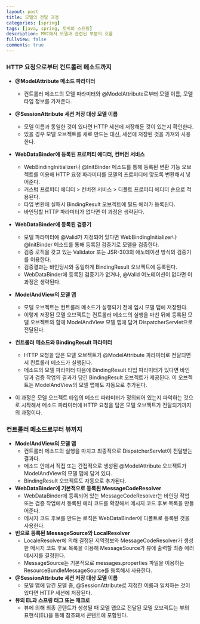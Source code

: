 ```yaml
---
layout: post
title: 모델의 전달 과정
categories: [spring]
tags: [java, spring, 토비의 스프링]
description: MVC에서 모델과 관련된 부분의 흐름
fullview: false
comments: true
---
```


### HTTP 요청으로부터 컨트롤러 메소드까지
* **@ModelAttribute 메소드 파라미터**
	* 컨트롤러 메소드의 모델 파라미터와 @ModelAttribute로부터 모델 이름, 모델 타입 정보를 가져온다.
* **@SessionAttribute 세션 저장 대상 모델 이름**
	* 모델 이름과 동일한 것이 있다면 HTTP 세션에 저장해둔 것이 있는지 확인한다.
	* 있을 경우 모델 오브젝트를 새로 만드는 대신, 세션에 저장된 것을 가져와 사용한다.
* **WebDataBinder에 등록된 프로퍼티 에디터, 컨버전 서비스**
	* WebBindingInitializer나 @InitBinder 메소드를 통해 등록된 변환 기능 오브젝트를 이용해 HTTP 요청 파라미터를 모델의 프로퍼티에 맞도록 변환해서 넣어준다.
	* 커스텀 프로퍼티 에디터 > 컨버전 서비스 > 디폴트 프로퍼티 에디터 순으로 적용된다.
	* 타입 변환에 실패시 BindingResult 오브젝트에 필드 에러가 등록된다.
	* 바인딩할 HTTP 파라미터가 없다면 이 과정은 생략된다.
* **WebDataBinder에 등록된 검증기**
	* 모델 파라미터에 @Valid가 지정되어 있다면 WebBindingInitializer나 @InitBinder 메소드를 통해 등록된 검증기로 모델을 검증한다.
	* 검증 로직을 갖고 있는 Validator 또는 JSR-303의 애노테이션 방식의 검증기를 이용한다.
	* 검증결과는 바인딩시와 동일하게 BindingResult 오브젝트에 등록된다.
	* WebDataBinder에 등록된 검증기가 없거나, @Valid 어노테이션이 없다면 이 과정은 생략된다.
* **ModelAndView의 모델 맵**
	* 모델 오브젝트는 컨트롤러 메소드가 실행되기 전에 임시 모델 맵에 저장된다.
	* 이렇게 저장된 모델 오브젝트는 컨트롤러 메소드의 실행을 마친 뒤에 등록된 모델 오브젝트와 함께 ModelAndView 모델 맵에 담겨 DispatcherServlet으로 전달된다.
* **컨트롤러 메소드와 BindingResult 파라미터**
	* HTTP 요청을 담은 모델 오브젝트가 @ModelAttribute 파라미터로 전달되면서 컨트롤러 메소드가 실행된다.
	* 메소드의 모델 파라미터 다음에 BindingResult 타입 파라미터가 있다면 바인딩과 검증 작업의 결과가 담긴 BindingResult 오브젝트가 제공된다. 이 오브젝트는 ModelAndView의 모델 맵에도 자동으로 추가된다.


* 이 과정은 모델 오브젝트 타입의 메소드 파라미터가 정의되어 있는지 파악하는 것으로 시작해서 메소드 파라미터에 HTTP 요청을 담은 모델 오브젝트가 전달되기까지의 과정이다.

### 컨트롤러 메소드로부터 뷰까지

* **ModelAndView의 모델 맵**
	* 컨트롤러 메소드의 실행을 마치고 최종적으로 DispatcherServlet이 전달받는 결과다.
	* 메소드 안에서 직접 또는 간접적으로 생성된 @ModelAttribute 오브젝트가 ModelAndView의 모델 맵에 담겨 있다.
	* BindingResult 오브젝트도 자동으로 추가된다.
* **WebDataBinder에 기본적으로 등록된 MessageCodeResolver**
	* WebDataBinder에 등록되어 있는 MessageCodeResolver는 바인딩 작업 또는 검증 작업에서 등록된 에러 코드를 확장해서 메시지 코드 후보 목록을 만들어준다.
	* 메시지 코드 후보를 만드는 로직은 WebDataBinder에 디폴트로 등록된 것을 사용한다.
* **빈으로 등록된 MessageSource와 LocalResolver**
	* LocaleResolver에 의해 결정된 지역정보와 MessageCodeResolver가 생성한 메시지 코드 후보 목록을 이용해 MessageSource가 뷰에 출력할 최종 에러 메시지를 결정한다.
	* MessageSource는 기본적으로 messages.properties 파일을 이용하는 ResourceBundleMessageSource를 등록해서 사용한다.
* **@SessionAttribute 세션 저장 대상 모델 이름**
	* 모델 맵에 담긴 모델 중, @SessionAttribute로 지정한 이름과 일치하는 것이 있다면 HTTP 세션에 저장된다.
* **뷰의 EL과 스프링 태그 또는 매크로**
	* 뷰에 의해 최종 콘텐트가 생성될 때 모델 맵으로 전달된 모델 오브젝트는 뷰의 표현식(EL)을 통해 참조돼서 콘텐트에 포함된다.